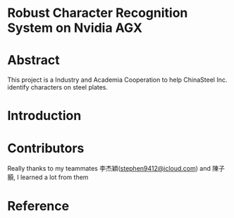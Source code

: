 # Robust Character Recognition System on Nvidia AGX

# Abstract
This project is a Industry and Academia Cooperation to help ChinaSteel Inc. identify characters on steel plates.

# Introduction




# Contributors
Really thanks to my teammates 李杰穎(stephen9412@icloud.com) and 陳子顥, I learned a lot from them


# Reference

